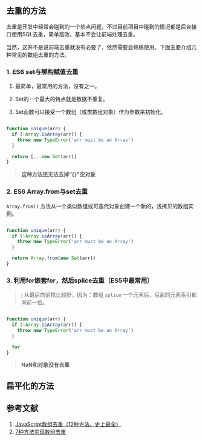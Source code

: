 
## 去重的方法

去重是开发中经常会碰到的一个热点问题，不过目前项目中碰到的情况都是后台接口使用SQL去重，简单高效，基本不会让前端处理去重。

当然，这并不是说前端去重就没有必要了，依然需要会熟练使用。下面主要介绍几种常见的数组去重的方法。

### 1. ES6 set与解构赋值去重

1. 最简单，最常用的方法，没有之一。

2. Set的一个最大的特点就是数据不重复。

3. Set函数可以接受一个数组（或类数组对象）作为参数来初始化。

```js

function unique(arr) {
  if (!Array.isArray(arr)) {
    throw new TypeError('arr must be an Array')
  }

  return [...new Set(arr)]
}

```

> __这种方法还无法去掉“{}”空对象__

### 2. ES6 Array.from与set去重

`Array.from()` 方法从一个类似数组或可迭代对象创建一个新的，浅拷贝的数组实例。

```js

function unique(arr) {
  if (!Array.isArray(arr)) {
    throw new TypeError('arr must be an Array')
  }

  return Array.from(new Set(arr))
}

```

### 3. 利用for嵌套for，然后splice去重（ES5中最常用）

> j 从最后向前找比较好，因为：数组 `splice` 一个元素后，后面的元素索引都向前一位。

```js

function unique(arr) {
  if (!Array.isArray(arr)) {
    throw new TypeError('arr must be an Array')
  }

  for
}

```

> __NaN和对象没有去重__

## 扁平化的方法

## 参考文献

1. [JavaScript数组去重（12种方法，史上最全）](https://segmentfault.com/a/1190000016418021)
2. [7种方法实现数组去重](https://juejin.cn/post/6844903602197102605)